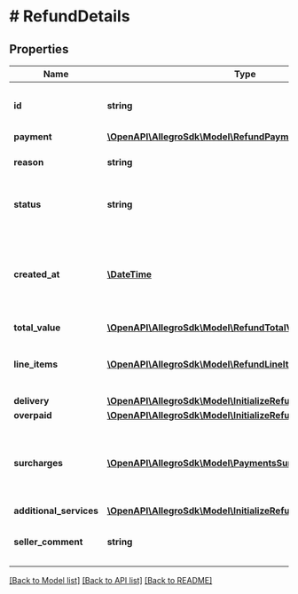 # # RefundDetails

## Properties

Name | Type | Description | Notes
------------ | ------------- | ------------- | -------------
**id** | **string** | The payment refund identifier. |
**payment** | [**\OpenAPI\AllegroSdk\Model\RefundPayment**](RefundPayment.md) |  |
**reason** | **string** | Reason for a payment refund. |
**status** | **string** | Current status of payment refund. |
**created_at** | [**\DateTime**](\DateTime.md) | Date and time when the refund was created provided in ISO 8601 format. |
**total_value** | [**\OpenAPI\AllegroSdk\Model\RefundTotalValue**](RefundTotalValue.md) |  |
**line_items** | [**\OpenAPI\AllegroSdk\Model\RefundLineItem[]**](RefundLineItem.md) | List of order&#39;s line items which can be refunded. | [optional]
**delivery** | [**\OpenAPI\AllegroSdk\Model\InitializeRefundDelivery**](InitializeRefundDelivery.md) |  | [optional]
**overpaid** | [**\OpenAPI\AllegroSdk\Model\InitializeRefundOverpaid**](InitializeRefundOverpaid.md) |  | [optional]
**surcharges** | [**\OpenAPI\AllegroSdk\Model\PaymentsSurcharge[]**](PaymentsSurcharge.md) | List of surcharges for payment which can be refunded. | [optional]
**additional_services** | [**\OpenAPI\AllegroSdk\Model\InitializeRefundAdditionalServices**](InitializeRefundAdditionalServices.md) |  | [optional]
**seller_comment** | **string** | Sellers optional justification for refund. | [optional]

[[Back to Model list]](../../README.md#models) [[Back to API list]](../../README.md#endpoints) [[Back to README]](../../README.md)

